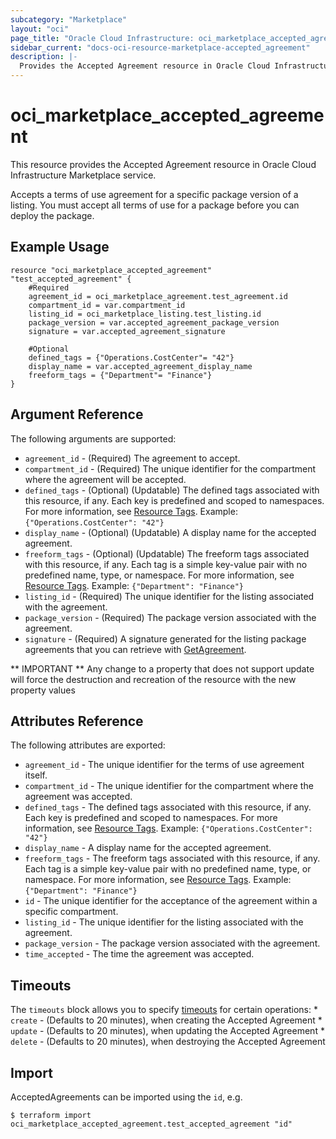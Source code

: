 ```yaml
---
subcategory: "Marketplace"
layout: "oci"
page_title: "Oracle Cloud Infrastructure: oci_marketplace_accepted_agreement"
sidebar_current: "docs-oci-resource-marketplace-accepted_agreement"
description: |-
  Provides the Accepted Agreement resource in Oracle Cloud Infrastructure Marketplace service
---
```


# oci_marketplace_accepted_agreement
This resource provides the Accepted Agreement resource in Oracle Cloud Infrastructure Marketplace service.

Accepts a terms of use agreement for a specific package version of a listing. You must accept all
terms of use for a package before you can deploy the package.


## Example Usage

```hcl
resource "oci_marketplace_accepted_agreement" "test_accepted_agreement" {
	#Required
	agreement_id = oci_marketplace_agreement.test_agreement.id
	compartment_id = var.compartment_id
	listing_id = oci_marketplace_listing.test_listing.id
	package_version = var.accepted_agreement_package_version
	signature = var.accepted_agreement_signature

	#Optional
	defined_tags = {"Operations.CostCenter"= "42"}
	display_name = var.accepted_agreement_display_name
	freeform_tags = {"Department"= "Finance"}
}
```

## Argument Reference

The following arguments are supported:

* `agreement_id` - (Required) The agreement to accept.
* `compartment_id` - (Required) The unique identifier for the compartment where the agreement will be accepted.
* `defined_tags` - (Optional) (Updatable) The defined tags associated with this resource, if any. Each key is predefined and scoped to namespaces. For more information, see [Resource Tags](https://docs.cloud.oracle.com/iaas/Content/General/Concepts/resourcetags.htm). Example: `{"Operations.CostCenter": "42"}` 
* `display_name` - (Optional) (Updatable) A display name for the accepted agreement.
* `freeform_tags` - (Optional) (Updatable) The freeform tags associated with this resource, if any. Each tag is a simple key-value pair with no predefined name, type, or namespace. For more information, see [Resource Tags](https://docs.cloud.oracle.com/iaas/Content/General/Concepts/resourcetags.htm). Example: `{"Department": "Finance"}` 
* `listing_id` - (Required) The unique identifier for the listing associated with the agreement.
* `package_version` - (Required) The package version associated with the agreement.
* `signature` - (Required) A signature generated for the listing package agreements that you can retrieve with [GetAgreement](https://docs.cloud.oracle.com/iaas/api/#/en/marketplace/20181001/Agreement/GetAgreement). 


** IMPORTANT **
Any change to a property that does not support update will force the destruction and recreation of the resource with the new property values

## Attributes Reference

The following attributes are exported:

* `agreement_id` - The unique identifier for the terms of use agreement itself.
* `compartment_id` - The unique identifier for the compartment where the agreement was accepted.
* `defined_tags` - The defined tags associated with this resource, if any. Each key is predefined and scoped to namespaces. For more information, see [Resource Tags](https://docs.cloud.oracle.com/iaas/Content/General/Concepts/resourcetags.htm). Example: `{"Operations.CostCenter": "42"}` 
* `display_name` - A display name for the accepted agreement.
* `freeform_tags` - The freeform tags associated with this resource, if any. Each tag is a simple key-value pair with no predefined name, type, or namespace. For more information, see [Resource Tags](https://docs.cloud.oracle.com/iaas/Content/General/Concepts/resourcetags.htm). Example: `{"Department": "Finance"}` 
* `id` - The unique identifier for the acceptance of the agreement within a specific compartment.
* `listing_id` - The unique identifier for the listing associated with the agreement.
* `package_version` - The package version associated with the agreement.
* `time_accepted` - The time the agreement was accepted.

## Timeouts

The `timeouts` block allows you to specify [timeouts](https://registry.terraform.io/providers/oracle/oci/latest/docs/guides/changing_timeouts) for certain operations:
	* `create` - (Defaults to 20 minutes), when creating the Accepted Agreement
	* `update` - (Defaults to 20 minutes), when updating the Accepted Agreement
	* `delete` - (Defaults to 20 minutes), when destroying the Accepted Agreement


## Import

AcceptedAgreements can be imported using the `id`, e.g.

```
$ terraform import oci_marketplace_accepted_agreement.test_accepted_agreement "id"
```

